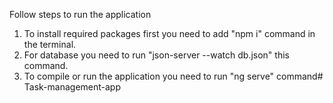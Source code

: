 Follow steps to run the application 
1. To install required packages first you need to add "npm i" command in the terminal.
2. For database you need to run "json-server --watch db.json" this command.
3. To compile or run the application you need to run "ng serve" command# Task-management-app
